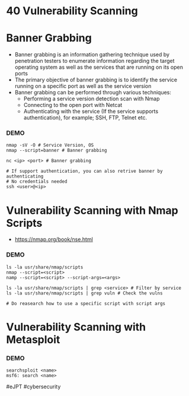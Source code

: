 # 40 Vulnerability Scanning

# Banner Grabbing

- Banner grabbing is an information gathering technique used by penetration testers to enumerate information regarding the target operating system as well as the services that are running on its open ports
- The primary objective of banner grabbing is to identify the service running on a specific port as well as the service version
- Banner grabbing can be performed through various techniques:
	- Performing a service version detection scan with Nmap
	- Connecting to the open port with Netcat
	- Authenticating with the service (If the service supports authentication), for example; SSH, FTP, Telnet etc.

### DEMO

```shell
nmap -sV -O # Service Version, OS
nmap --script=banner # Banner grabbing

nc <ip> <port> # Banner grabbing

# If support authentication, you can also retrive banner by authenticating
# No credentials needed
ssh <user>@<ip>
```


# Vulnerability Scanning with Nmap Scripts

- https://nmap.org/book/nse.html

### DEMO

```shell
ls -la usr/share/nmap/scripts
nmap --script=<script>
namp --script=<script> --script-args=<args>

ls -la usr/share/nmap/scripts | grep <service> # Filter by service 
ls -la usr/share/nmap/scripts | grep vuln # Check the vulns

# Do reasearch how to use a specific script with script args
```


# Vulnerability Scanning with Metasploit

### DEMO

```shell
searchsploit <name>
msf6: search <name>
```

#eJPT #cybersecurity 